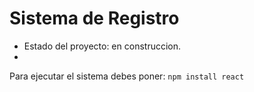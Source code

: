 <h1>Sistema de Registro</h1>

- Estado del proyecto: en construccion.
- 

Para ejecutar el sistema debes poner:
```npm install react```
